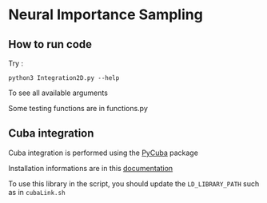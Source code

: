 # Neural Importance Sampling 

## How to run code 

Try : 

```
python3 Integration2D.py --help
```

To see all available arguments

Some testing functions are in functions.py

## Cuba integration

Cuba integration is performed using the [PyCuba](https://johannesbuchner.github.io/PyMultiNest/pycuba.html#) package

Installation informations are in this [documentation](https://johannesbuchner.github.io/PyMultiNest/)

To use this library in the script, you should update the `LD_LIBRARY_PATH` such as in `cubaLink.sh`


